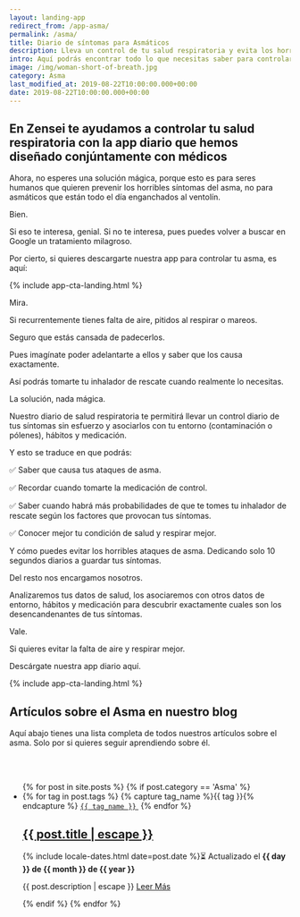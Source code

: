 ```yaml
---
layout: landing-app
redirect_from: /app-asma/
permalink: /asma/
title: Diario de síntomas para Asmáticos
description: Lleva un control de tu salud respiratoria y evita los horribles ataques de asma
intro: Aquí podrás encontrar todo lo que necesitas saber para controlar el asma. Que lo causa, cuales son sus síntomas, remedios y tratamiento para controlarlo.
image: /img/woman-short-of-breath.jpg
category: Asma
last_modified_at: 2019-08-22T10:00:00.000+00:00
date: 2019-08-22T10:00:00.000+00:00
---
```


## **En Zensei te ayudamos a controlar tu salud respiratoria con la app diario que hemos diseñado conjúntamente con médicos**

Ahora, no esperes una solución mágica, porque esto es para seres humanos que quieren prevenir los horribles síntomas del asma, no para asmáticos que están todo el día enganchados al ventolín.

Bien.

Si eso te interesa, genial. Si no te interesa, pues puedes volver a buscar en Google un tratamiento milagroso.

Por cierto, si quieres descargarte nuestra app para controlar tu asma, es aquí: 

{% include app-cta-landing.html %}

Mira.

Si recurrentemente tienes falta de aire, pitidos al respirar o mareos.

Seguro que estás cansada de padecerlos.

Pues imagínate poder adelantarte a ellos y saber que los causa exactamente.

Así podrás tomarte tu inhalador de rescate cuando realmente lo necesitas.

La solución, nada mágica. 

Nuestro diario de salud respiratoria te permitirá llevar un control diario de tus síntomas sin esfuerzo y asociarlos con tu entorno (contaminación o pólenes),
hábitos y medicación.

Y esto se traduce en que podrás:

✅ Saber que causa tus ataques de asma.

✅ Recordar cuando tomarte la medicación de control.

✅ Saber cuando habrá más probabilidades de que te tomes tu inhalador de rescate según los factores que provocan tus síntomas.

✅ Conocer mejor tu condición de salud y respirar mejor.

Y cómo puedes evitar los horribles ataques de asma. Dedicando solo 10 segundos diarios a guardar tus síntomas.

Del resto nos encargamos nosotros.

Analizaremos tus datos de salud, los asociaremos con otros datos de entorno, hábitos y medicación para descubrir exactamente cuales son los desencandenantes de tus síntomas.

Vale. 

Si quieres evitar la falta de aire y respirar mejor.

Descárgate nuestra app diario aquí.

{% include app-cta-landing.html %}

## **Artículos sobre el Asma en nuestro blog**

Aquí abajo tienes una lista completa de todos nuestros artículos sobre el asma. Solo por si quieres seguir aprendiendo sobre él.

<br>
<br>
<div class="home">
  <ul class="post-list">
    {% for post in site.posts %}
      {% if post.category == 'Asma' %}
      <li itemprop="blogPosts" itemscope itemtype="http://schema.org/BlogPosting">
        <span>
          {% for tag in post.tags %}
            {% capture tag_name %}{{ tag }}{% endcapture %}
            <a href="/tag/{{ tag_name }}"><code class="highligher-rouge shake"><nobr>{{ tag_name }}</nobr></code>&nbsp;</a>
          {% endfor %}
        </span>
        <h2>
          <a itemprop="url" href="{{ post.url | relative_url }}">
            <span class="post-title" itemprop="name headline">{{ post.title | escape }}</span>
          </a>
        </h2>
        <p>
          <!-- <span class="post-meta">Por {{ post.author }}</span> · -->
          <time class="post-meta" datetime="{{ post.date | date_to_xmlschema }}" itemprop="datePublished">{% include locale-dates.html date=post.date %}⏳ Actualizado el <b>{{ day }} de {{ month }} de {{ year }}</b></time>
        </p>
        <p itemprop="description">
          {{ post.description | escape }}
          <a href="{{ post.url | relative_url }}">
            Leer Más
          </a>
        </p>
        <img class="post-cover" src="{{post.img}}" alt="">
      </li>
      {% endif %}
    {% endfor %}
  </ul>
</div>